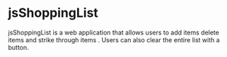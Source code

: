 # jsShoppingList
jsShoppingList is a web application that allows users to add items delete items and strike through items . Users can also clear the entire list with a button.
